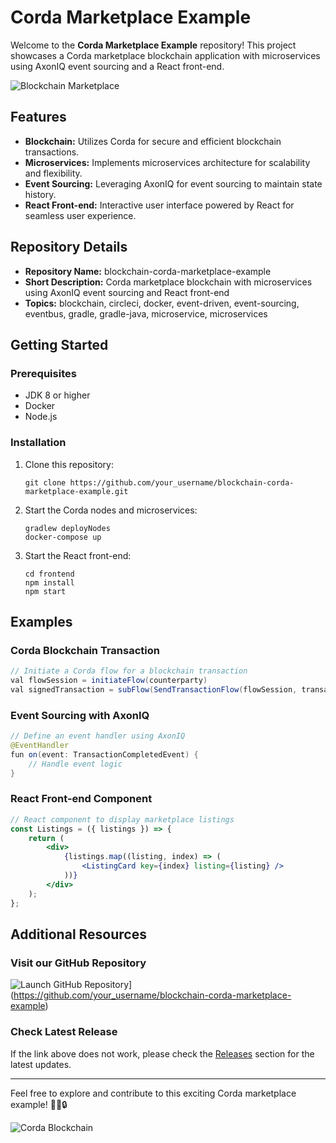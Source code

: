 
# Corda Marketplace Example

Welcome to the **Corda Marketplace Example** repository! This project showcases a Corda marketplace blockchain application with microservices using AxonIQ event sourcing and a React front-end.

![Blockchain Marketplace](https://encrypted-tbn0.gstatic.com/images?q=tbn:ANd9GcQuks8rvXbZT4x3LXzTNbsBBrSRPtQbmE5nA&usqp=CAU)

## Features
- **Blockchain:** Utilizes Corda for secure and efficient blockchain transactions.
- **Microservices:** Implements microservices architecture for scalability and flexibility.
- **Event Sourcing:** Leveraging AxonIQ for event sourcing to maintain state history.
- **React Front-end:** Interactive user interface powered by React for seamless user experience.

## Repository Details
- **Repository Name:** blockchain-corda-marketplace-example
- **Short Description:** Corda marketplace blockchain with microservices using AxonIQ event sourcing and React front-end
- **Topics:** blockchain, circleci, docker, event-driven, event-sourcing, eventbus, gradle, gradle-java, microservice, microservices

## Getting Started

### Prerequisites
- JDK 8 or higher
- Docker
- Node.js

### Installation
1. Clone this repository:
   ```
   git clone https://github.com/your_username/blockchain-corda-marketplace-example.git
   ```

2. Start the Corda nodes and microservices:
   ```
   gradlew deployNodes
   docker-compose up
   ```

3. Start the React front-end:
   ```
   cd frontend
   npm install
   npm start
   ```

## Examples

### Corda Blockchain Transaction
```java
// Initiate a Corda flow for a blockchain transaction
val flowSession = initiateFlow(counterparty)
val signedTransaction = subFlow(SendTransactionFlow(flowSession, transaction))
```

### Event Sourcing with AxonIQ
```java
// Define an event handler using AxonIQ
@EventHandler
fun on(event: TransactionCompletedEvent) {
    // Handle event logic
}
```

### React Front-end Component
```jsx
// React component to display marketplace listings
const Listings = ({ listings }) => {
    return (
        <div>
            {listings.map((listing, index) => (
                <ListingCard key={index} listing={listing} />
            ))}
        </div>
    );
};
```

## Additional Resources

### Visit our GitHub Repository
![Launch GitHub Repository](https://img.shields.io/badge/Launch-GitHub%20Repository-green?style=flat&logo=github&logoColor=white)](https://github.com/your_username/blockchain-corda-marketplace-example)

### Check Latest Release
If the link above does not work, please check the [Releases](https://github.com/your_username/blockchain-corda-marketplace-example/releases) section for the latest updates.

---

Feel free to explore and contribute to this exciting Corda marketplace example! 🚀🔗🔒

![Corda Blockchain](https://blog.goodaudience.com/hubfintech-corda-and-blockchain-fintech-cooperation-ce3c991585f8)

